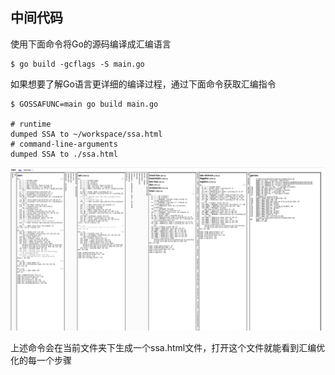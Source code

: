 ## 中间代码

使用下面命令将Go的源码编译成汇编语言
```shell
$ go build -gcflags -S main.go
```

如果想要了解Go语言更详细的编译过程，通过下面命令获取汇编指令
```shell
$ GOSSAFUNC=main go build main.go

# runtime
dumped SSA to ~/workspace/ssa.html
# command-line-arguments
dumped SSA to ./ssa.html

```
![](https://github.com/xtcmoons/go-notes-xtc/blob/main/images/ssa.png)

上述命令会在当前文件夹下生成一个ssa.html文件，打开这个文件就能看到汇编优化的每一个步骤